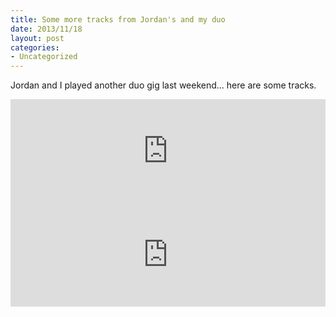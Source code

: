 ```yaml
---
title: Some more tracks from Jordan's and my duo
date: 2013/11/18
layout: post
categories:
- Uncategorized
---
```

Jordan and I played another duo gig last weekend... here are some tracks.

<iframe width="100%" height="166" scrolling="no" frameborder="no" src="https://w.soundcloud.com/player/?url=https%3A//api.soundcloud.com/tracks/133665300%3Fsecret_token%3Ds-ElAmr&amp;color=ff5500&amp;auto_play=false&amp;hide_related=false&amp;show_artwork=true"></iframe>

<iframe width="100%" height="166" scrolling="no" frameborder="no" src="https://w.soundcloud.com/player/?url=https%3A//api.soundcloud.com/tracks/133665182%3Fsecret_token%3Ds-OBrGf&amp;color=ff5500&amp;auto_play=false&amp;hide_related=false&amp;show_artwork=true"></iframe>
